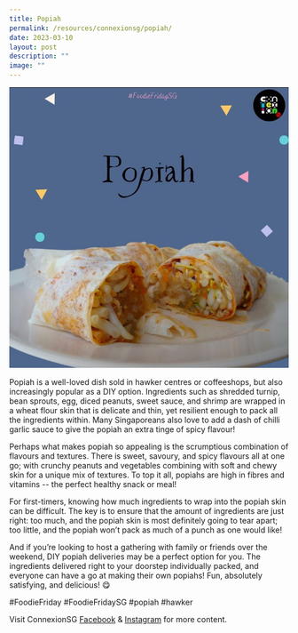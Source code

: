 ```yaml
---
title: Popiah
permalink: /resources/connexionsg/popiah/
date: 2023-03-10
layout: post
description: ""
image: ""
---
```

![](/images/connexionsg/2023/Popiah.jpeg)

Popiah is a well-loved dish sold in hawker centres or coffeeshops, but also increasingly popular as a DIY option. Ingredients such as shredded turnip, bean sprouts, egg, diced peanuts, sweet sauce, and shrimp are wrapped in a wheat flour skin that is delicate and thin, yet resilient enough to pack all the ingredients within. Many Singaporeans also love to add a dash of chilli garlic sauce to give the popiah an extra tinge of spicy flavour!

Perhaps what makes popiah so appealing is the scrumptious combination of flavours and textures. There is sweet, savoury, and spicy flavours all at one go; with crunchy peanuts and vegetables combining with soft and chewy skin for a unique mix of textures. To top it all, popiahs are high in fibres and vitamins -- the perfect healthy snack or meal!

For first-timers, knowing how much ingredients to wrap into the popiah skin can be difficult. The key is to ensure that the amount of ingredients are just right: too much, and the popiah skin is most definitely going to tear apart; too little, and the popiah won’t pack as much of a punch as one would like!

And if you’re looking to host a gathering with family or friends over the weekend, DIY popiah deliveries may be a perfect option for you. The ingredients delivered right to your doorstep individually packed, and everyone can have a go at making their own popiahs! Fun, absolutely satisfying, and delicious! 😋

#FoodieFriday #FoodieFridaySG #popiah #hawker

Visit ConnexionSG [Facebook](https://www.facebook.com/ConnexionSG) & [Instagram](https://www.instagram.com/connexionsg/) for more content.